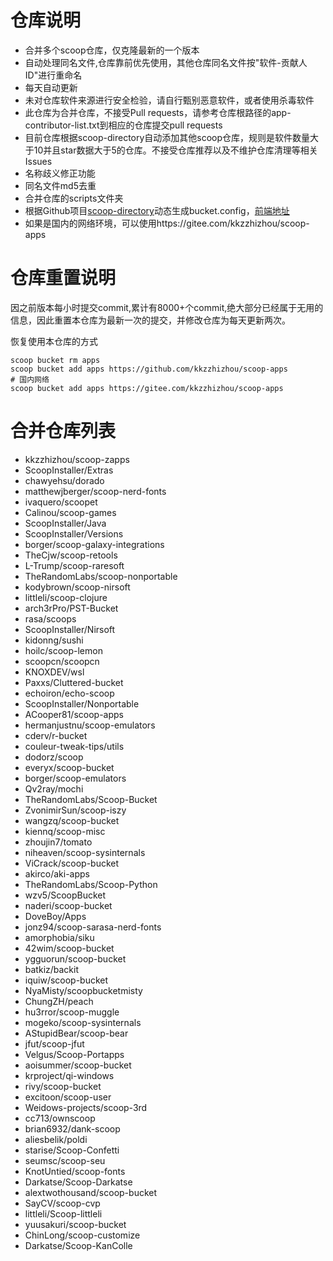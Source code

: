 # 仓库说明

- 合并多个scoop仓库，仅克隆最新的一个版本
- 自动处理同名文件,仓库靠前优先使用，其他仓库同名文件按"软件-贡献人ID"进行重命名
- 每天自动更新
- 未对仓库软件来源进行安全检验，请自行甄别恶意软件，或者使用杀毒软件
- 此仓库为合并仓库，不接受Pull requests，请参考仓库根路径的app-contributor-list.txt到相应的仓库提交pull requests
- 目前仓库根据scoop-directory自动添加其他scoop仓库，规则是软件数量大于10并且star数据大于5的仓库。不接受仓库推荐以及不维护仓库清理等相关Issues
- 名称歧义修正功能
- 同名文件md5去重
- 合并仓库的scripts文件夹
- 根据Github项目[scoop-directory](https://github.com/rasa/scoop-directory)动态生成bucket.config，[前端地址](https://rasa.github.io/scoop-directory/)
- 如果是国内的网络环境，可以使用https://gitee.com/kkzzhizhou/scoop-apps

# 仓库重置说明

因之前版本每小时提交commit,累计有8000+个commit,绝大部分已经属于无用的信息，因此重置本仓库为最新一次的提交，并修改仓库为每天更新两次。

恢复使用本仓库的方式

```
scoop bucket rm apps
scoop bucket add apps https://github.com/kkzzhizhou/scoop-apps
# 国内网络
scoop bucket add apps https://gitee.com/kkzzhizhou/scoop-apps
```

# 合并仓库列表

- kkzzhizhou/scoop-zapps
- ScoopInstaller/Extras
- chawyehsu/dorado
- matthewjberger/scoop-nerd-fonts
- ivaquero/scoopet
- Calinou/scoop-games
- ScoopInstaller/Java
- ScoopInstaller/Versions
- borger/scoop-galaxy-integrations
- TheCjw/scoop-retools
- L-Trump/scoop-raresoft
- TheRandomLabs/scoop-nonportable
- kodybrown/scoop-nirsoft
- littleli/scoop-clojure
- arch3rPro/PST-Bucket
- rasa/scoops
- ScoopInstaller/Nirsoft
- kidonng/sushi
- hoilc/scoop-lemon
- scoopcn/scoopcn
- KNOXDEV/wsl
- Paxxs/Cluttered-bucket
- echoiron/echo-scoop
- ScoopInstaller/Nonportable
- ACooper81/scoop-apps
- hermanjustnu/scoop-emulators
- cderv/r-bucket
- couleur-tweak-tips/utils
- dodorz/scoop
- everyx/scoop-bucket
- borger/scoop-emulators
- Qv2ray/mochi
- TheRandomLabs/Scoop-Bucket
- ZvonimirSun/scoop-iszy
- wangzq/scoop-bucket
- kiennq/scoop-misc
- zhoujin7/tomato
- niheaven/scoop-sysinternals
- ViCrack/scoop-bucket
- akirco/aki-apps
- TheRandomLabs/Scoop-Python
- wzv5/ScoopBucket
- naderi/scoop-bucket
- DoveBoy/Apps
- jonz94/scoop-sarasa-nerd-fonts
- amorphobia/siku
- 42wim/scoop-bucket
- ygguorun/scoop-bucket
- batkiz/backit
- iquiw/scoop-bucket
- NyaMisty/scoopbucketmisty
- ChungZH/peach
- hu3rror/scoop-muggle
- mogeko/scoop-sysinternals
- AStupidBear/scoop-bear
- jfut/scoop-jfut
- Velgus/Scoop-Portapps
- aoisummer/scoop-bucket
- krproject/qi-windows
- rivy/scoop-bucket
- excitoon/scoop-user
- Weidows-projects/scoop-3rd
- cc713/ownscoop
- brian6932/dank-scoop
- aliesbelik/poldi
- starise/Scoop-Confetti
- seumsc/scoop-seu
- KnotUntied/scoop-fonts
- Darkatse/Scoop-Darkatse
- alextwothousand/scoop-bucket
- SayCV/scoop-cvp
- littleli/Scoop-littleli
- yuusakuri/scoop-bucket
- ChinLong/scoop-customize
- Darkatse/Scoop-KanColle
